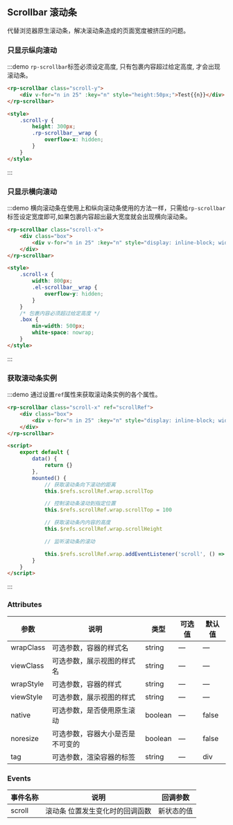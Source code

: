 ## Scrollbar 滚动条

代替浏览器原生滚动条，解决滚动条造成的页面宽度被挤压的问题。

### 只显示纵向滚动

:::demo `rp-scrollbar`标签必须设定高度, 只有包裹内容超过给定高度, 才会出现滚动条。

```html
<rp-scrollbar class="scroll-y">
    <div v-for="n in 25" :key="n" style="height:50px;">Test{{n}}</div>
</rp-scrollbar>

<style>
    .scroll-y {
        height: 300px;
        .rp-scrollbar__wrap {
            overflow-x: hidden;
        }
    }
</style>
```

:::

### 只显示横向滚动

:::demo 横向滚动条在使用上和纵向滚动条使用的方法一样，只需给`rp-scrollbar`标签设定宽度即可,如果包裹内容超出最大宽度就会出现横向滚动条。

```html
<rp-scrollbar class="scroll-x">
    <div class="box">
        <div v-for="n in 25" :key="n" style="display: inline-block; width: 50px;">Test{{n}}</div>
    </div>
</rp-scrollbar>

<style>
    .scroll-x {
        width: 800px;
        .el-scrollbar__wrap {
            overflow-y: hidden;
        }
    }
    /* 包裹内容必须超过给定高度 */
    .box {
        min-width: 500px;
        white-space: nowrap;
    }
</style>
```

:::

### 获取滚动条实例

:::demo 通过设置`ref`属性来获取滚动条实例的各个属性。

```html
<rp-scrollbar class="scroll-x" ref="scrollRef">
    <div class="box">
        <div v-for="n in 25" :key="n" style="display: inline-block; width: 50px;">Test</div>
    </div>
</rp-scrollbar>

<script>
    export default {
        data() {
            return {}
        },
        mounted() {
            // 获取滚动条向下滚动的距离
            this.$refs.scrollRef.wrap.scrollTop

            // 控制滚动条滚动到指定位置
            this.$refs.scrollRef.wrap.scrollTop = 100

            // 获取滚动条内内容的高度
            this.$refs.scrollRef.wrap.scrollHeight

            // 监听滚动条的滚动

            this.$refs.scrollRef.wrap.addEventListener('scroll', () => {})
        }
    }
</script>
```

:::

### Attributes

| 参数      | 说明                             | 类型    | 可选值 | 默认值 |
| --------- | -------------------------------- | ------- | ------ | ------ |
| wrapClass | 可选参数，容器的样式名           | string  | —      | —      |
| viewClass | 可选参数，展示视图的样式名       | string  | —      | —      |
| wrapStyle | 可选参数，容器的样式             | string  | —      | —      |
| viewStyle | 可选参数，展示视图的样式         | string  | —      | —      |
| native    | 可选参数，是否使用原生滚动       | boolean | —      | false  |
| noresize  | 可选参数，容器大小是否是不可变的 | boolean | —      | false  |
| tag       | 可选参数，渲染容器的标签         | string  | —      | div    |

### Events

| 事件名称 | 说明                            | 回调参数   |
| -------- | ------------------------------- | ---------- |
| scroll   | 滚动条 位置发生变化时的回调函数 | 新状态的值 |
